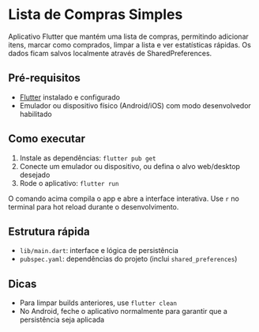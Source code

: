 # Lista de Compras Simples

Aplicativo Flutter que mantém uma lista de compras, permitindo adicionar itens, marcar como comprados, limpar a lista e ver estatísticas rápidas. Os dados ficam salvos localmente através de SharedPreferences.

## Pré-requisitos
- [Flutter](https://docs.flutter.dev/get-started/install) instalado e configurado
- Emulador ou dispositivo físico (Android/iOS) com modo desenvolvedor habilitado

## Como executar
1. Instale as dependências: `flutter pub get`
2. Conecte um emulador ou dispositivo, ou defina o alvo web/desktop desejado
3. Rode o aplicativo: `flutter run`

O comando acima compila o app e abre a interface interativa. Use `r` no terminal para hot reload durante o desenvolvimento.

## Estrutura rápida
- `lib/main.dart`: interface e lógica de persistência
- `pubspec.yaml`: dependências do projeto (inclui `shared_preferences`)

## Dicas
- Para limpar builds anteriores, use `flutter clean`
- No Android, feche o aplicativo normalmente para garantir que a persistência seja aplicada

